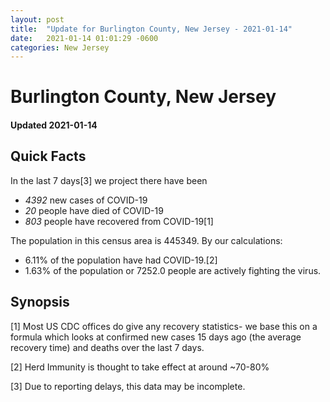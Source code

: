 ```yaml
---
layout: post
title:  "Update for Burlington County, New Jersey - 2021-01-14"
date:   2021-01-14 01:01:29 -0600
categories: New Jersey
---
```


# Burlington County, New Jersey
#### Updated 2021-01-14

## Quick Facts

In the last 7 days[3] we project there have been
- *4392* new cases of COVID-19
- *20* people have died of COVID-19
- *803* people have recovered from COVID-19[1]

The population in this census area is 445349. By our calculations:
- 6.11% of the population have had COVID-19.[2]
- 1.63% of the population or 7252.0 people are actively fighting the virus.

## Synopsis




[1] Most US CDC offices do give any recovery statistics- we base this on a formula which looks at confirmed new cases
15 days ago (the average recovery time) and deaths over the last 7 days.

[2] Herd Immunity is thought to take effect at around ~70-80%

[3] Due to reporting delays, this data may be incomplete.
 
    